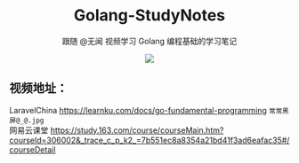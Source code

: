 <div align=center>
    <h1>Golang-StudyNotes</h1>
    <p>跟随 <a hrrf="https://github.com/Unknwon">@无闻</a> 视频学习 Golang 编程基础的学习笔记 </p>
    <img src ="https://img.shields.io/badge/你敲代码好像蔡徐坤-1.1.0-brightgreen.svg"/>
</div>


## 视频地址：  
LaravelChina <https://learnku.com/docs/go-fundamental-programming> `常常黑屏@_@.jpg`  
网易云课堂 <https://study.163.com/course/courseMain.htm?courseId=306002&_trace_c_p_k2_=7b551ec8a8354a21bd41f3ad6eafac35#/courseDetail> 
